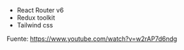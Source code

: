 - React Router v6
- Redux toolkit
- Tailwind css

Fuente: https://www.youtube.com/watch?v=w2rAP7d6ndg